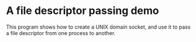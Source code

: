 # A file descriptor passing demo

This program shows how to create a UNIX domain socket, and use it
to pass a file descriptor from one process to another.
